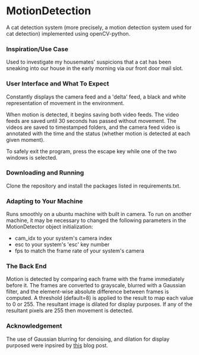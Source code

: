 # MotionDetection

A cat detection system (more precisely, a motion detection system used for cat detection) implemented using openCV-python. 

### Inspiration/Use Case
Used to investigate my housemates' suspicions that a cat has been sneaking into our house in the early morning via our front door mail slot. 

### User Interface and What To Expect
Constantly displays the camera feed and a 'delta' feed, a black and white representation of movement in the environment.

When motion is detected, it begins saving both video feeds. The video feeds are saved until 30 seconds has passed without movement. The videos are saved to timestamped folders, and the camera feed video is annotated with the time and the status (whether motion is detected at each given moment). 

To safely exit the program, press the escape key while one of the two windows is selected. 

### Downloading and Running
Clone the repository and install the packages listed in requirements.txt. 

### Adapting to Your Machine
Runs smoothly on a ubuntu machine with built in camera. To run on another machine, it may be necessary to changed the following parameters in the MotionDetector object initialization:
- cam_idx to your system's camera index
- esc to your system's 'esc' key number
- fps to match the frame rate of your system's camera

### The Back End
Motion is detected by comparing each frame with the frame immediately before it. The frames are converted to grayscale, blurred with a Gaussian filter, and the element-wise absolute difference between frames is computed. A threshold (default=8) is applied to the result to map each value to 0 or 255. The resultant image is dilated for display purposes. If any of the resultant pixels are 255 then movement is detected.

### Acknowledgement
The use of Gaussian blurring for denoising, and dilation for display purposed were inpsired by [this](https://www.pyimagesearch.com/2015/05/25/basic-motion-detection-and-tracking-with-python-and-opencv/) blog post. 
